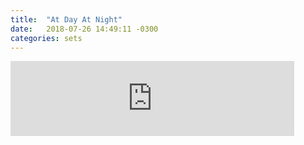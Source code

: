 ```yaml
---
title:  "At Day At Night"
date:   2018-07-26 14:49:11 -0300
categories: sets
---
```

<iframe width="90%" height="120" src="https://www.mixcloud.com/widget/iframe/?hide_cover=1&feed=%2Fdjricco2201%2Fdj-ricco-set-at-day-at-night%2F" frameborder="0" ></iframe>
